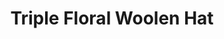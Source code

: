 ---
title: "Triple Floral Woolen Hat"
categories: ["Accessories","Accessories/Hats"]
images: ["./IMG_7796.JPG","./IMG_7914.JPG"]
---